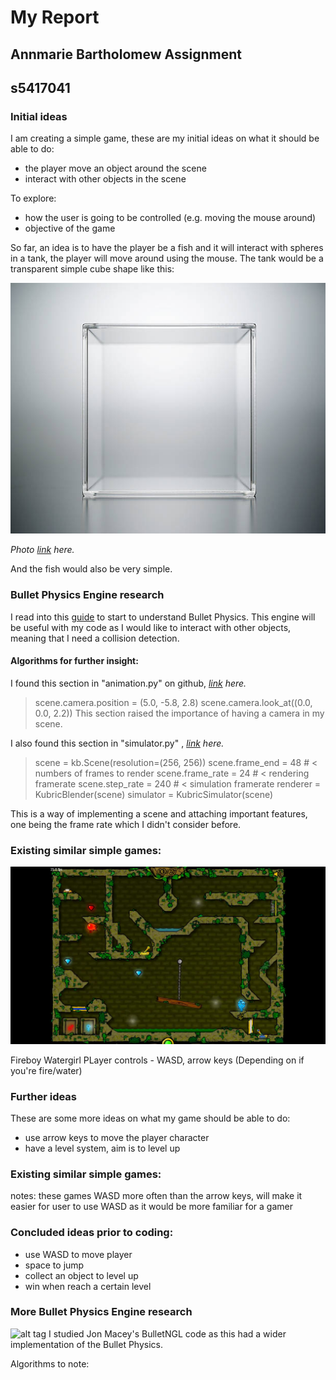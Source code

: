 
# My Report

## Annmarie Bartholomew Assignment
## s5417041

### Initial ideas
I am creating a simple game, these are my initial ideas on what it should be able to do:

- the player move an object around the scene
- interact with other objects in the scene

To explore:
- how the user is going to be controlled (e.g. moving the mouse around)
- objective of the game

So far, an idea is to have the player be a fish and it will interact with spheres in a tank, the player will move around using the mouse.
The tank would be a transparent simple cube shape like this:









![alt tag](https://github.com/NCCA/ase-assignment-Annmariekbar/blob/main/thetank.jpg)


*Photo [link](https://www.istockphoto.com/photos/transparent-cube) here.*

And the fish would also be very simple.

### Bullet Physics Engine research
I read into this [guide](http://bulletphysics.org/wordpress/) to start to understand Bullet Physics. This engine will be useful with my code as I would like to interact with other objects, meaning that I need a collision detection.


#### Algorithms for further insight:


I found this section in "animation.py" on github, *[link](https://github.com/google-research/kubric/blob/main/examples/animation.py) here.*


>scene.camera.position = (5.0, -5.8, 2.8)
>scene.camera.look_at((0.0, 0.0, 2.2))
>This section raised the importance of having a camera in my scene.



I also found this section in "simulator.py" , *[link](https://github.com/google-research/kubric/blob/main/examples/simulator.py) here.*

>scene = kb.Scene(resolution=(256, 256))
>scene.frame_end = 48   # < numbers of frames to render
>scene.frame_rate = 24  # < rendering framerate
>scene.step_rate = 240  # < simulation framerate
>renderer = KubricBlender(scene)
>simulator = KubricSimulator(scene)

This is a way of implementing a scene and attaching important features, one being the frame rate which I didn't consider before.

### Existing similar simple games:
![alt tag](https://github.com/NCCA/ase-assignment-Annmariekbar/blob/main/fireboy-and-watergirl-in-the-forest-temple-full-walkthrough.mp4.jpg)

Fireboy Watergirl
PLayer controls - WASD, arrow keys (Depending on if you're fire/water)

### Further ideas 
These are some more ideas on what my game should be able to do:

- use arrow keys to move the player character
- have a level system, aim is to level up


### Existing similar simple games:

notes: these games WASD more often than the arrow keys, will make it easier for user to use WASD as it would be more familiar for a gamer


### Concluded ideas prior to coding:

- use WASD to move player
- space to jump
- collect an object to level up
- win when reach a certain level

### More Bullet Physics Engine research
  ![alt tag](http://nccastaff.bournemouth.ac.uk/jmacey/GraphicsLib/Demos/Bullet.png)
I studied Jon Macey's BulletNGL code as this had a wider implementation of the Bullet Physics.

Algorithms to note:
```
